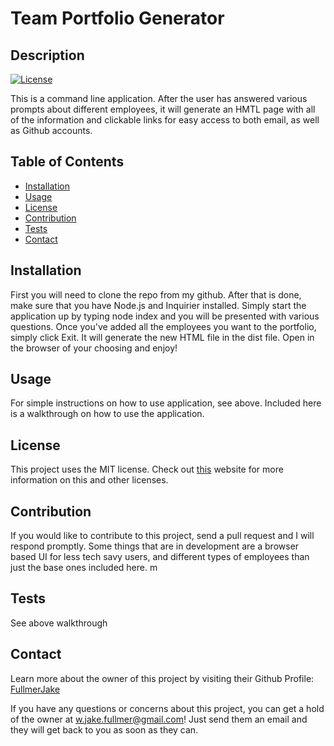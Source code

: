 
  # Team Portfolio Generator
  ## Description
  [![License](https://img.shields.io/badge/License-MIT-<Green>.svg)](https://shields.io/)

  This is a command line application. After the user has answered various prompts about different employees, it will generate an HMTL page with all of the information and clickable links for easy access to both email, as well as Github accounts. 

  ## Table of Contents
  * [Installation](#installation)
  * [Usage](#usage)
  * [License](#license)
  * [Contribution](#contribution)
  * [Tests](#tests)
  * [Contact](#contact)

  ## Installation
  First you will need to clone the repo from my github. After that is done, make sure that you have Node.js and Inquirier installed. Simply start the application up by typing node index and you will be presented with various questions. Once you've added all the employees you want to the portfolio, simply click Exit. It will generate the new HTML file in the dist file. Open in the browser of your choosing and enjoy!

  ## Usage
  For simple instructions on how to use application, see above. Included here is a walkthrough on how to use the application. 

  ## License
  This project uses the MIT license. Check out <a href="https://choosealicense.com">this</a> website for more information on this and other licenses. 

  ## Contribution
  If you would like to contribute to this project, send a pull request and I will respond promptly. Some things that are in development are a browser based UI for less tech savy users, and different types of employees than just the base ones included here. m

  ## Tests
  See above walkthrough
  
  ## Contact
  Learn more about the owner of this project by visiting their Github Profile: <a href=https://github.com/FullmerJake>FullmerJake</a>

  If you have any questions or concerns about this project, you can get a hold of the owner at w.jake.fullmer@gmail.com! Just send them an email and they will get back to you as soon as they can. 

  